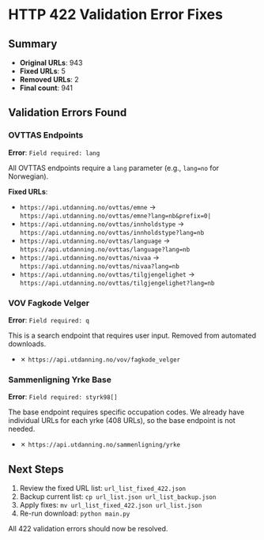 # HTTP 422 Validation Error Fixes

## Summary

- **Original URLs**: 943
- **Fixed URLs**: 5
- **Removed URLs**: 2
- **Final count**: 941

## Validation Errors Found

### OVTTAS Endpoints

**Error**: `Field required: lang`

All OVTTAS endpoints require a `lang` parameter (e.g., `lang=no` for Norwegian).

**Fixed URLs**:
- `https://api.utdanning.no/ovttas/emne` → `https://api.utdanning.no/ovttas/emne?lang=nb&prefix=0|`
- `https://api.utdanning.no/ovttas/innholdstype` → `https://api.utdanning.no/ovttas/innholdstype?lang=nb`
- `https://api.utdanning.no/ovttas/language` → `https://api.utdanning.no/ovttas/language?lang=nb`
- `https://api.utdanning.no/ovttas/nivaa` → `https://api.utdanning.no/ovttas/nivaa?lang=nb`
- `https://api.utdanning.no/ovttas/tilgjengelighet` → `https://api.utdanning.no/ovttas/tilgjengelighet?lang=nb`

### VOV Fagkode Velger

**Error**: `Field required: q`

This is a search endpoint that requires user input. Removed from automated downloads.
- ✗ `https://api.utdanning.no/vov/fagkode_velger`

### Sammenligning Yrke Base

**Error**: `Field required: styrk98[]`

The base endpoint requires specific occupation codes. We already have individual URLs for each yrke (408 URLs), so the base endpoint is not needed.
- ✗ `https://api.utdanning.no/sammenligning/yrke`

## Next Steps

1. Review the fixed URL list: `url_list_fixed_422.json`
2. Backup current list: `cp url_list.json url_list_backup.json`
3. Apply fixes: `mv url_list_fixed_422.json url_list.json`
4. Re-run download: `python main.py`

All 422 validation errors should now be resolved.

